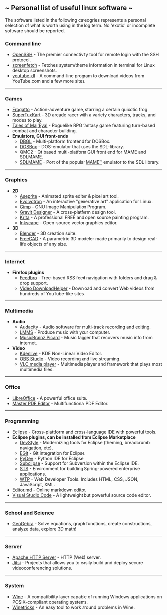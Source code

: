 ## ~ Personal list of useful linux software ~
The software listed in the following cateogries represents a personal selection of what is worth using in the log term. No 'exotic' or incomplete software should be reported.
### Command line
- [OpenSSH](https://www.openssh.com "OpenSSH") - The premier connectivity tool for remote login with the SSH protocol.
- [screenfetch](https://github.com/KittyKatt/screenFetch "screenfetch") - Fetches system/theme information in terminal for Linux desktop screenshots.
- [youtube-dl](https://rg3.github.io/youtube-dl "youtube-dl") - A command-line program to download videos from YouTube.com and a few more sites.
------------
### Games
- [Frogatto](https://frogatto.com "Frogatto") - Action-adventure game, starring a certain quixotic frog.
- [SuperTuxKart](https://supertuxkart.net "SuperTuxKart") - 3D arcade racer with a variety characters, tracks, and modes to play.
- [Tales of Maj'Eyal](https://te4.org "Tales of Maj'Eyal") - Roguelike RPG fantasy game featuring turn-based combat and character building.
- **Emulators, GUI front-ends**
  - [DBGL](http://members.quicknet.nl/blankendaalr/dbgl "DOSBox Game Launcher") - Multi-platform frontend for DOSBox.
  - [DOSBox](http://www.dosbox.com "DOSBox") - DOS-emulator that uses the SDL-library.
  - [QMC2](http://qmc2.batcom-it.net "QMC2") - Qt based multi-platform GUI front end for MAME and SDLMAME.
  - [SDLMAME](http://sdlmame.wallyweek.org "SDLMAME") - Port of the popular [MAME™](http://mamedev.org "Multiple Arcade Machine Emulator™") emulator to the SDL library.
------------
### Graphics
- **2D**
  - [Aseprite](https://www.aseprite.org "Aseprite") - Animated sprite editor & pixel art tool.
  - [Evolvotron](http://www.bottlenose.net/share/evolvotron "Evolvotron") - An interactive "generative art" application for Linux.
  - [Gimp](http://www.gimp.org "Gimp") - GNU Image Manipulation Program.
  - [Gravit Designer](https://www.designer.io "Gravit Designer") - A cross-platform design tool.
  - [Krita](https://krita.org "Krita") - A professional FREE and open source painting program.
  - [Inkscape](https://inkscape.org "Inkscape") - Open-source vector graphics editor.
- **3D**
  - [Blender](https://www.blender.org "Blender") - 3D creation suite.
  - [FreeCAD](https://freecadweb.org "FreeCAD") - A parametric 3D modeler made primarily to design real-life objects of any size.
------------
### Internet
- **Firefox plugins**
  - [Feedbro](https://addons.mozilla.org/it/firefox/addon/feedbroreader "Feedbro") - Tree-based RSS feed navigation with folders and drag & drop support.
  - [Video DownloadHelper](https://addons.mozilla.org/it/firefox/addon/video-downloadhelper "Video DownloadHelper") - Download and convert Web videos from hundreds of YouTube-like sites.
------------
### Multimedia
- **Audio**
  - [Audacity](http://www.audacityteam.org "Audacity") - Audio software for multi-track recording and editing.
  - [LMMS](https://lmms.io "Linux Multi-Media Studio") - Produce music with your computer.
  - [MusicBrainz Picard](https://picard.musicbrainz.org "MusicBrainz Picard") - Music tagger that recovers music info from internet.
- **Video**
  - [Kdenlive](https://kdenlive.org "Kdenlive") - KDE Non-Linear Video Editor.
  - [OBS Studio](https://obsproject.com "OBS Studio") - Video recording and live streaming.
  - [VLC media player](https://www.videolan.org/vlc/index.html "VLC media player") - Multimedia player and framework that plays most multimedia files.
------------
### Office
- [LibreOffice](https://www.libreoffice.org "LibreOffice") - A powerful office suite.
- [Master PDF Editor](https://code-industry.net/masterpdfeditor/ "Master PDF Editor") - Multifunctional PDF Editor.
------------
### Programming
- [Eclipse](https://www.eclipse.org "Eclipse") - Cross-plattform and cross-language IDE with powerful tools.
- **Eclipse plugins, can be installed from Eclipse Marketplace**
  - [DevStyle](https://www.genuitec.com/products/devstyle "DevStyle") - Modernizing tools for Eclipse (theming, breadcrumb navigation, etc).
  - [EGit](https://marketplace.eclipse.org/content/egit-git-integration-eclipse "EGit") - Git integration for Eclipse.
  - [PyDev](http://www.pydev.org "PyDev") - Python IDE for Eclipse.
  - [Subclipse](https://marketplace.eclipse.org/content/subclipse "Subclipse") - Support for Subversion within the Eclipse IDE.
  - [STS](https://marketplace.eclipse.org/content/spring-tools-aka-spring-ide-and-spring-tool-suite "Spring Tool Suite") - Environment for building Spring-powered enterprise applications.
  - [WTP](https://marketplace.eclipse.org/content/eclipse-web-developer-tools-0 "Web Tools Platform") - Web Developer Tools. Includes HTML, CSS, JSON, JavaScript, XML.
- [Editor.md](https://pandao.github.io/editor.md/en.html "Editor.md") - Online markdown editor.
- [Visual Studio Code](https://code.visualstudio.com "Visual Studio Code") - A lightweight but powerful source code editor.
------------
### School and Science
- [GeoGebra](https://www.geogebra.org "GeoGebra") - Solve equations, graph functions, create constructions, analyze data, explore 3D math!
------------
### Server
- [Apache HTTP Server](https://httpd.apache.org "Apache HTTP Server") - HTTP (Web) server.
- [Jitsi](https://jitsi.org "Jitsi") - Projects that allows you to easily build and deploy secure videoconferencing solutions.
------------
### System
- [Wine](https://www.winehq.org "Wine") - A compatibility layer capable of running Windows applications on POSIX-compliant operating systems.
- [Winetricks](https://github.com/Winetricks/winetricks "Winetricks") - An easy tool to work around problems in Wine.
